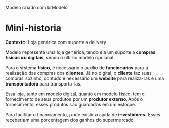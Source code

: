 Modelo criado com brModelo

# Mini-historia

**Contexto**: Loja genérica com suporte a delivery

Modelo representa uma loja genérica, tendo ela um suporte a **compras físicas ou digitais**, sendo o último modelo opcional.

Para o sistema **físico**, é necessário o auxílio de **funcionários** para a realização das compras dos **clientes**. Já no digital, o **cliente** faz suas compras sozinho, contudo é necessário um **website** para realiza-las e uma **transportadora** para transporta-las.

Essa loja, tanto em modelo digital, quanto em modelo físico, tem o fornecimento de seus produtos por um **produtor externo**. Após o fornecimento, esses produtos são guardados em um estoque.

Para facilitar o financiamento, pode existir a ajuda de **investidores**. Esses receberiam uma porcentagem dos ganhos do supermercado.
